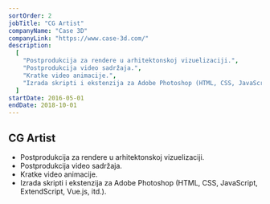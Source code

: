 ```yaml
---
sortOrder: 2
jobTitle: "CG Artist"
companyName: "Case 3D"
companyLink: "https://www.case-3d.com/"
description:
  [
    "Postprodukcija za rendere u arhitektonskoj vizuelizaciji.",
    "Postprodukcija video sadržaja.",
    "Kratke video animacije.",
    "Izrada skripti i ekstenzija za Adobe Photoshop (HTML, CSS, JavaScript, ExtendScript, Vue.js, itd.).",
  ]
startDate: 2016-05-01
endDate: 2018-10-01
---
```


## CG Artist

- Postprodukcija za rendere u arhitektonskoj vizuelizaciji.
- Postprodukcija video sadržaja.
- Kratke video animacije.
- Izrada skripti i ekstenzija za Adobe Photoshop (HTML, CSS, JavaScript, ExtendScript, Vue.js, itd.).
